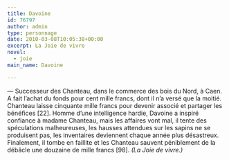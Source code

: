 ```yaml
---
title: Davoine
id: 76797
author: admin
type: personnage
date: 2010-03-08T10:05:38+00:00
excerpt: La Joie de vivre
novel:
  - joie
main_name: Davoine

---
```

— Successeur des Chanteau, dans le commerce des bois du Nord, à Caen. A fait l&rsquo;achat du fonds pour cent mille francs, dont il n&rsquo;a versé que la moitié. Chanteau laisse cinquante mille francs pour devenir associé et partager les bénéfices [22]. Homme d&rsquo;une intelligence hardie, Davoine a inspiré confiance à madame Chanteau, mais les affaires vont mal, il tente des spéculations malheureuses, les hausses attendues sur les sapins ne se produisent pas, les inventaires deviennent chaque année plus désastreux. Finalement, il tombe en faillite et les Chanteau sauvent péniblement de la débâcle une douzaine de mille francs [98]. _(La Joie de vivre.)_
